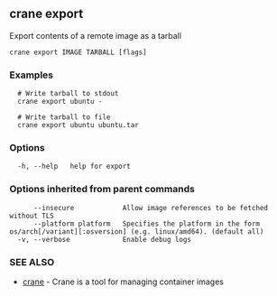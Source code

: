 ## crane export

Export contents of a remote image as a tarball

```
crane export IMAGE TARBALL [flags]
```

### Examples

```
  # Write tarball to stdout
  crane export ubuntu -

  # Write tarball to file
  crane export ubuntu ubuntu.tar
```

### Options

```
  -h, --help   help for export
```

### Options inherited from parent commands

```
      --insecure            Allow image references to be fetched without TLS
      --platform platform   Specifies the platform in the form os/arch[/variant][:osversion] (e.g. linux/amd64). (default all)
  -v, --verbose             Enable debug logs
```

### SEE ALSO

* [crane](crane.md)	 - Crane is a tool for managing container images

